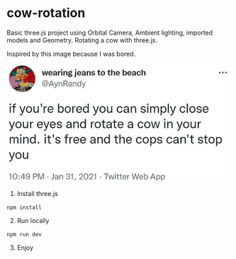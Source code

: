 # cow-rotation
Basic three.js project using Orbital Camera, Ambient lighting, imported models and Geometry.
Rotating a cow with three.js.


Inspired by this image because I was bored.

![cow_meme](https://github.com/ray-jpl/cow-rotation/blob/main/public/meme.jpg?raw=true)

1. Install three.js
```
npm install
```
2. Run locally
```
npm run dev
```
3. Enjoy

